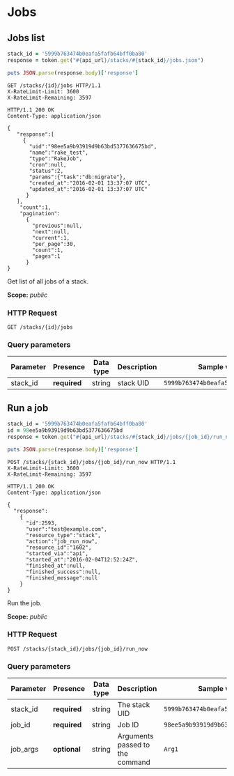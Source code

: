 # Jobs

## Jobs list

```ruby
stack_id = '5999b763474b0eafa5fafb64bff0ba80'
response = token.get("#{api_url}/stacks/#{stack_id}/jobs.json")

puts JSON.parse(response.body)['response']
```

```http
GET /stacks/{id}/jobs HTTP/1.1
X-RateLimit-Limit: 3600
X-RateLimit-Remaining: 3597
```

```http
HTTP/1.1 200 OK
Content-Type: application/json

{
   "response":[
     {
       "uid":"98ee5a9b93919d9b63bd5377636675bd",
       "name":"rake_test",
       "type":"RakeJob",
       "cron":null,
       "status":2,
       "params":{"task":"db:migrate"},
       "created_at":"2016-02-01 13:37:07 UTC",
       "updated_at":"2016-02-01 13:37:07 UTC"
      }
   ],
    "count":1,
    "pagination":
      {
        "previous":null,
        "next":null,
        "current":1,
        "per_page":30,
        "count":1,
        "pages":1
      }
}
```

Get list of all jobs of a stack.

<aside class="notice">
<b>Scope:</b> <i>public</i>
</aside>

### HTTP Request

`GET /stacks/{id}/jobs`

### Query parameters

Parameter | Presence | Data type | Description |  Sample value
--------- | ------- | ------- |----------- |  -------
stack_id | **required** | string | stack UID | `5999b763474b0eafa5fafb64bff0ba80`

## Run a job

```ruby
stack_id = '5999b763474b0eafa5fafb64bff0ba80'
id = 98ee5a9b93919d9b63bd5377636675bd
response = token.get("#{api_url}/stacks/#{stack_id}/jobs/{job_id}/run_now.json")

puts JSON.parse(response.body)['response']
```

```http
POST /stacks/{stack_id}/jobs/{job_id}/run_now HTTP/1.1
X-RateLimit-Limit: 3600
X-RateLimit-Remaining: 3597
```

```http
HTTP/1.1 200 OK
Content-Type: application/json

{
  "response":
    {
      "id":2593,
      "user":"test@example.com",
      "resource_type":"stack",
      "action":"job_run_now",
      "resource_id":"1602",
      "started_via":"api",
      "started_at":"2016-02-04T12:52:24Z",
      "finished_at":null,
      "finished_success":null,
      "finished_message":null
    }
}
```

Run the job.

<aside class="notice">
<b>Scope:</b> <i>public</i>
</aside>

### HTTP Request

`POST /stacks/{stack_id}/jobs/{job_id}/run_now`

### Query parameters

Parameter | Presence | Data type | Description |  Sample value
--------- | ------- | ------- |----------- |  -------
stack_id | **required** | string | The stack UID | `5999b763474b0eafa5fafb64bff0ba80`
job_id | **required** | string | Job ID | `98ee5a9b93919d9b63bd5377636675bd`
job_args | **optional** | string | Arguments passed to the command | `Arg1`